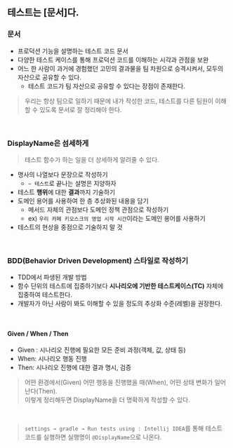 ## 테스트는 [문서]다.


### 문서

- 프로덕션 기능을 설명하는 테스트 코드 문서
- 다양한 테스트 케이스를 통해 프로덕션 코드를 이해하는 시각과 관점을 보완
- 어느 한 사람이 과거에 경험했던 고민의 결과물을 팀 차원으로 승격시켜서, 모두의 자산으로 공유할 수 있다.
    - 테스트 코드가 팀 자산으로 공유할 수 있다는 장점이 존재한다.

> 우리는 항상 팀으로 일하기 때문에 내가 작성한 코드, 테스트를 다른 팀원이 이해할 수 있도록 문서로 잘 정리해야 한다.

<br>

### DisplayName은 섬세하게

> 테스트 함수가 하는 일을 더 상세하게 알려줄 수 있다.


- 명사의 나열보다 문장으로 작성하기
  - `~ 테스트`로 끝나는 설명은 지양하자
- 테스트 **행위**에 대한 **결과**까지 기술하기
- 도메인 용어를 사용하여 한 층 추상화된 내용을 담기
  - 메서드 자체의 관점보다 도메인 정책 관점으로 작성하기
  - ex) `우리 카페 키오스크의 영업 시작 시간`이라는 도메인 용어를 사용하기
- 테스트의 현상을 중점으로 기술하지 말 것

<br>

### BDD(Behavior Driven Development) 스타일로 작성하기

- TDD에서 파생된 개발 방법
- 함수 단위의 테스트에 집중하기보다 **시나리오에 기반한 테스트케이스(TC)** 자체에 집중하여 테스트한다.
- 개발자가 아닌 사람이 봐도 이해할 수 있을 정도의 추상화 수준(레벨)을 권장한다.

<br>

#### Given / When / Then

- Given : 시나리오 진행에 필요한 모든 준비 과정(객체, 값, 상태 등)
- When: 시나리오 행동 진행
- Then: 시나리오 진행에 대한 결과 명시, 검증

> 어떤 환경에서(Given) 어떤 행동을 진행했을 때(When), 어떤 상태 변화가 일어난다(Then).  
> 이렇게 정리해두면 DisplayName을 더 명확하게 작성할 수 있다.

<br>

> `settings → gradle → Run tests using : Intellij IDEA`를 통해 테스트 코드를 실행하면 실행명이 `@DisplayName`으로 나온다.




